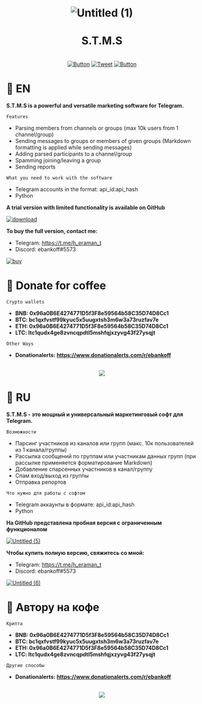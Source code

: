 <div align="center">

# ![Untitled (1)](https://user-images.githubusercontent.com/80776324/194964285-9c4d606d-6e48-41e9-9fa1-cd8b43f70b09.png)
# S.T.M.S

​​​​​​</br>[![Button](https://badgen.net/badge/patreon/patreon/white?icon=patreon&label)](https://www.patreon.com/ebankoff) [![Tweet](https://img.shields.io/twitter/url/http/shields.io.svg?style=social)](https://twitter.com/intent/tweet?text=Get%20over%20170%20free%20design%20blocks%20based%20on%20Bootstrap%204&url=https://www.froala.com/design-blocks&via=froala&hashtags=bootstrap,design,templates,blocks,developers) [![Button](https://badgen.net/badge/ebankoff/ebankoff/white?icon=github&label)](https://github.com/ebankoff) 

</div>

# 📌 EN

**S.T.M.S is a powerful and versatile marketing software for Telegram.**

`Features`
* Parsing members from channels or groups (max 10k users from 1 channel/group)
* Sending messages to groups or members of given groups (Markdown formatting is applied while sending messages)
* Adding parsed participants to a channel/group 
* Spamming joining/leaving a group
* Sending reports

`What you need to work with the software`
* Telegram accounts in the format: api_id:api_hash
* Python

**A trial version with limited functionality is available on GitHub**

[![download](https://user-images.githubusercontent.com/80776324/194966073-a2f42d70-916e-420f-a757-b0a29222192e.png)](https://t.me/h_eraman_t)

**To buy the full version, contact me:**
* Telegram: https://t.me/h_eraman_t
* Discord: ebankoff#5573

[![buy](https://user-images.githubusercontent.com/80776324/194965690-e26ba9fe-dd8e-49bf-aaa9-4e684ec5a689.png)](https://t.me/h_eraman_t)


# 📌 Donate for coffee

`Crypto wallets`
* **BNB: 0x96a0B6E4274771D5f3F8e59564b58C35D74D8Cc1**
* **BTC: bc1qxfvstf99kyuc5x5uugxtsh3m6w3a73ruzfav7e**
* **ETH: 0x96a0B6E4274771D5f3F8e59564b58C35D74D8Cc1**
* **LTC: ltc1qudx4ge8zvncqpdtl5mshfqjxzyvg43f27ysqjt**

`Other Ways`
* **Donationalerts: https://www.donationalerts.com/r/ebankoff**

<div align="center">

​​​​​​</br>[![](https://i.ibb.co/vPFFxvx/qr-code.gif)](https://www.donationalerts.com/r/ebankoff)

</div>

# 📌 RU

**S.T.M.S - это мощный и универсальный маркетинговый софт для Telegram.**

`Возможности`
* Парсинг участников из каналов или групп (макс. 10к пользователей из 1 канала/группы)
* Рассылка сообщений по группам или участникам данных групп (при рассылке применяется форматирование Markdown)
* Добавление спарсенных участников в канал/группу 
* Спам вход/выход из группы
* Отправка репортов

`Что нужно для работы с софтом`
* Telegram аккаунты в формате: api_id:api_hash
* Python

**На GitHub представлена пробная версия с ограниченным функционалом**

[![Untitled (5)](https://user-images.githubusercontent.com/80776324/194966167-f702be9f-4e47-493b-852e-ad3cbced382e.png)](https://t.me/h_eraman_t)

**Чтобы купить полную версию, свяжитесь со мной:**
* Telegram: https://t.me/h_eraman_t
* Discord: ebankoff#5573

[![Untitled (6)](https://user-images.githubusercontent.com/80776324/194966226-c0e38ea7-b855-4031-862b-1470312574e2.png)](https://t.me/h_eraman_t)

# 📌 Автору на кофе

`Крипта`
* **BNB: 0x96a0B6E4274771D5f3F8e59564b58C35D74D8Cc1**
* **BTC: bc1qxfvstf99kyuc5x5uugxtsh3m6w3a73ruzfav7e**
* **ETH: 0x96a0B6E4274771D5f3F8e59564b58C35D74D8Cc1**
* **LTC: ltc1qudx4ge8zvncqpdtl5mshfqjxzyvg43f27ysqjt**

`Другие способы`
* **Donationalerts: https://www.donationalerts.com/r/ebankoff**

<div align="center">

​​​​​​</br>[![](https://i.ibb.co/vPFFxvx/qr-code.gif)](https://www.donationalerts.com/r/ebankoff)

</div>
